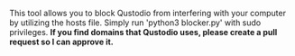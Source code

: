 This tool allows you to block Qustodio from interfering with your computer by utilizing the hosts file. Simply run 'python3 blocker.py' with sudo privileges.
**If you find domains that Qustodio uses, please create a pull request so I can approve it.**
